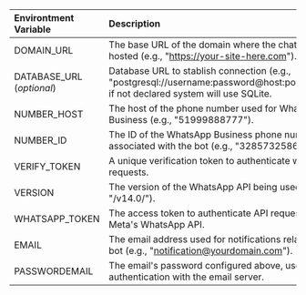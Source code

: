    Environtment Variable  |Description
   :---                        |:---
   DOMAIN_URL                  |The base URL of the domain where the chatbot is hosted (e.g., "https://your-site-here.com").
   DATABASE_URL  (_optional_)  |Database URL to stablish connection (e.g., "postgresql://username:password@host:port/dbname"), if not declared system will use SQLite.
   NUMBER_HOST                 |The host of the phone number used for WhatsApp Business (e.g., "51999888777").
   NUMBER_ID                   |The ID of the WhatsApp Business phone number associated with the bot (e.g., "328573258695429").
   VERIFY_TOKEN                |A unique verification token to authenticate webhook requests.
   VERSION                     |The version of the WhatsApp API being used (e.g., "/v14.0/").
   WHATSAPP_TOKEN              |The access token to authenticate API requests with Meta's WhatsApp API.
   EMAIL                       |The email address used for notifications related to the bot (e.g., "notification@yourdomain.com").
   PASSWORDEMAIL               |The email's password configured above, used for authentication with the email server.